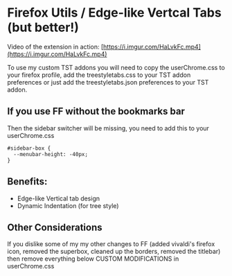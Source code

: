 # Firefox Utils / Edge-like Vertcal Tabs (but better!)

Video of the extension in action: [https://i.imgur.com/HaLvkFc.mp4](https://i.imgur.com/HaLvkFc.mp4)

To use my custom TST addons you will need to copy the userChrome.css to your firefox profile, add the treestyletabs.css to your TST addon preferences or just add the treestyletabs.json preferences to your TST addon.

## If you use FF without the bookmarks bar

Then the sidebar switcher will be missing, you need to add this to your userChrome.css

```
#sidebar-box {
  --menubar-height: -40px;
}
```

## Benefits:

  - Edge-like Vertical tab design 
  - Dynamic Indentation (for tree style)

## Other Considerations

If you dislike some of my my other changes to FF (added vivaldi's firefox icon, removed the superbox, cleaned up the borders, removed the titlebar) then remove everything below CUSTOM MODIFICATIONS in userChrome.css
